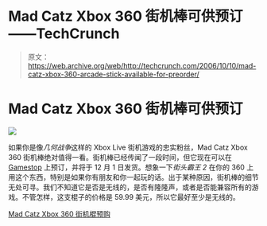 # Mad Catz Xbox 360 街机棒可供预订——TechCrunch

> 原文：<https://web.archive.org/web/http://techcrunch.com/2006/10/10/mad-catz-xbox-360-arcade-stick-available-for-preorder/>

# Mad Catz Xbox 360 街机棒可供预订

![](img/75b8de6fc985cbb6e51144603986760d.png)

如果你是像*几何战争*这样的 Xbox Live 街机游戏的忠实粉丝，Mad Catz Xbox 360 街机棒绝对值得一看。街机棒已经传闻了一段时间，但它现在可以在 [Gamestop](www.gamestop.com) 上预订，并将于 12 月 1 日发货。想象一下*街头霸王 2* 在你的 360 上用这个东西，特别是如果你有朋友和你一起玩的话。出于某种原因，街机棒的细节无处可寻。我们不知道它是否是无线的，是否有隆隆声，或者是否能兼容所有的游戏。不管怎样，这支棍子的价格是 59.99 美元，所以它最好至少是无线的。

[Mad Catz Xbox 360 街机棍预购](https://web.archive.org/web/20210224212152/http://www.gizmodo.com/gadgets/home-entertainment/mad-catz-xbox-360-arcade-stick-available-for-preorder-ships-121-206311.php)